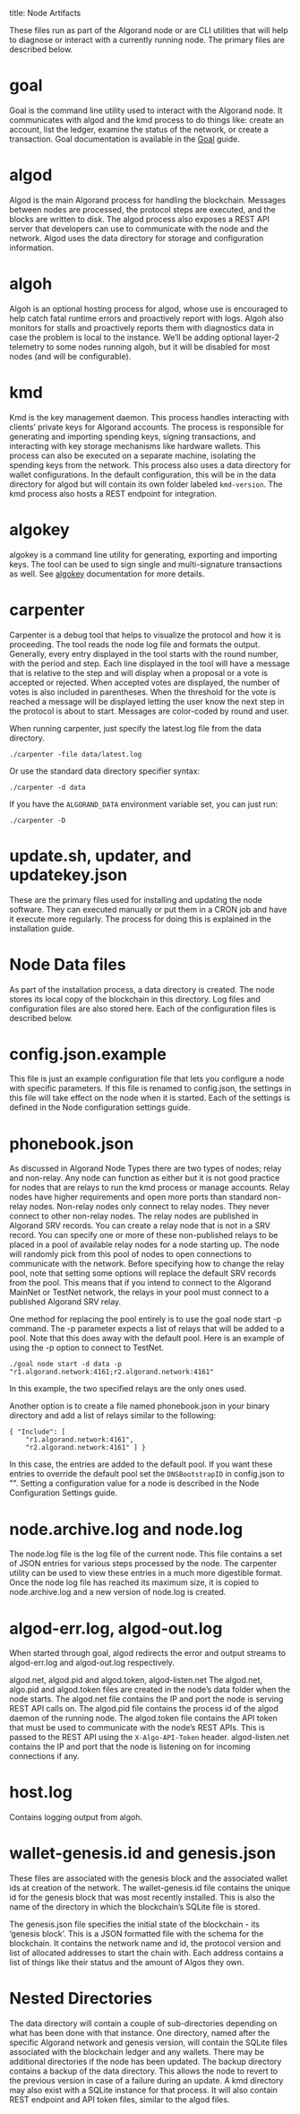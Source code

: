 title: Node Artifacts

These files run as part of the Algorand node or are CLI utilities that will help to diagnose or interact with a currently running node. The primary files are described below.

# goal
Goal is the command line utility used to interact with the Algorand node. It communicates with algod and the kmd process to do things like: create an account, list the ledger, examine the status of the network, or create a transaction. Goal documentation is available in the [Goal](../../clis/goal/goal) guide.

# algod
Algod is the main Algorand process for handling the blockchain. Messages between nodes are processed, the protocol steps are executed, and the blocks are written to disk. The algod process also exposes a REST API server that developers can use to communicate with the node and the network. Algod uses the data directory for storage and configuration information.

# algoh
Algoh is an optional hosting process for algod, whose use is encouraged to help catch fatal runtime errors and proactively report with logs. Algoh also monitors for stalls and proactively reports them with diagnostics data in case the problem is local to the instance.  We’ll be adding optional layer-2 telemetry to some nodes running algoh, but it will be disabled for most nodes (and will be configurable).

# kmd
Kmd is the key management daemon. This process handles interacting with clients’ private keys for Algorand accounts. The process is responsible for generating and importing spending keys, signing transactions, and interacting with key storage mechanisms like hardware wallets. This process can also be executed on a separate machine, isolating the spending keys from the network. This process also uses a data directory for wallet configurations. In the default configuration, this will be in the data directory for algod but will contain its own folder labeled `kmd-version`. The kmd process also hosts a REST endpoint for integration.

# algokey
algokey is a command line utility for generating, exporting and importing keys. The tool can be used to sign single and multi-signature transactions as well. See [algokey](../../clis/algokey/algokey) documentation for more details.

# carpenter
Carpenter is a debug tool that helps to visualize the protocol and how it is proceeding. The tool reads the node log file and formats the output. Generally, every entry displayed in the tool starts with the round number, with the period and step. Each line displayed in the tool will have a message that is relative to the step and will display when a proposal or a vote is accepted or rejected. When accepted votes are displayed, the number of votes is also included in parentheses. When the threshold for the vote is reached a message will be displayed letting the user know the next step in the protocol is about to start. Messages are color-coded by round and user.

When running carpenter, just specify the latest.log file from the data directory.

```
./carpenter -file data/latest.log
```

Or use the standard data directory specifier syntax:

```
./carpenter -d data
```

If you have the `ALGORAND_DATA` environment variable set, you can just run:

```
./carpenter -D
```

# update.sh, updater, and updatekey.json
These are the primary files used for installing and updating the node software. They can executed manually or put them in a CRON job and have it execute more regularly. The process for doing this is explained in the installation guide.

# Node Data files
As part of the installation process, a data directory is created. The node stores its local copy of the blockchain in this directory. Log files and configuration files are also stored here. Each of the configuration files is described below.

# config.json.example
This file is just an example configuration file that lets you configure a node with specific parameters. If this file is renamed to config.json, the settings in this file will take effect on the node when it is started. Each of the settings is defined in the Node configuration settings guide.

# phonebook.json
As discussed in Algorand Node Types there are two types of nodes; relay and non-relay. Any node can function as either but it is not good practice for nodes that are relays to run the kmd process or manage accounts. Relay nodes have higher requirements and open more ports than standard non-relay nodes. Non-relay nodes only connect to relay nodes. They never connect to other non-relay nodes. The relay nodes are published in Algorand SRV records. You can create a relay node that is not in a SRV record. You can specify one or more of these non-published relays to be placed in a pool of available relay nodes for a node starting up. The node will randomly pick from this pool of nodes to open connections to communicate with the network. Before specifying how to change the relay pool, note that setting some options will replace the default SRV records from the pool. This means that if you intend to connect to the Algorand MainNet or TestNet network, the relays in your pool must connect to a published Algorand SRV relay.

One method for replacing the pool entirely is to use the goal node start -p command. The -p parameter expects a list of relays that will be added to a pool. Note that this does away with the default pool. Here is an example of using the -p option to connect to TestNet.

```
./goal node start -d data -p "r1.algorand.network:4161;r2.algorand.network:4161"
```

In this example, the two specified relays are the only ones used.

Another option is to create a file named phonebook.json in your binary directory and add a list of relays similar to the following:

```
{ "Include": [
    "r1.algorand.network:4161",
    "r2.algorand.network:4161" ] }
```

In this case, the entries are added to the default pool. If you want these entries to override the default pool set the `DNSBootstrapID` in config.json to "". Setting a configuration value for a node is described in the Node Configuration Settings guide.

# node.archive.log and node.log
The node.log file is the log file of the current node. This file contains a set of JSON entries for various steps processed by the node. The carpenter utility can be used to view these entries in a much more digestible format. Once the node log file has reached its maximum size, it is copied to node.archive.log and a new version of node.log is created. 

# algod-err.log, algod-out.log
When started through goal, algod redirects the error and output streams to algod-err.log and algod-out.log respectively.

algod.net, algod.pid and algod.token, algod-listen.net
The algod.net, algo.pid and algod.token files are created in the node’s data folder when the node starts. The algod.net file contains the IP and port the node is serving REST API calls on. The algod.pid file contains the process id of the algod daemon of the running node. The algod.token file contains the API token that must be used to communicate with the node’s REST APIs. This is passed to the REST API using the `X-Algo-API-Token` header.  algod-listen.net contains the IP and port that the node is listening on for incoming connections if any.

# host.log
Contains logging output from algoh.

# wallet-genesis.id and genesis.json
These files are associated with the genesis block and the associated wallet ids at creation of the network. The wallet-genesis.id file contains the unique id for the genesis block that was most recently installed. This is also the name of the directory in which the blockchain’s SQLite file is stored.

The genesis.json file specifies the initial state of the blockchain - its ‘genesis block’. This is a JSON formatted file with the schema for the blockchain. It contains the network name and id, the protocol version and list of allocated addresses to start the chain with. Each address contains a list of things like their status and the amount of Algos they own.

# Nested Directories
The data directory will contain a couple of sub-directories depending on what has been done with that instance.  One directory, named after the specific Algorand network and genesis version, will contain the SQLite files associated with the blockchain ledger and any wallets. There may be additional directories if the node has been updated. The backup directory contains a backup of the data directory. This allows the node to revert to the previous version in case of a failure during an update. A kmd directory may also exist with a SQLite instance for that process. It will also contain REST endpoint and API token files, similar to the algod files.
